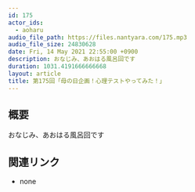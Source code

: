 ```yaml
---
id: 175
actor_ids:
  - aoharu
audio_file_path: https://files.nantyara.com/175.mp3
audio_file_size: 24830628
date: Fri, 14 May 2021 22:55:00 +0900
description: おなじみ、あおはる風呂回です
duration: 1031.4191666666668
layout: article
title: 第175回「母の日企画！心理テストやってみた！」
---
```

## 概要

おなじみ、あおはる風呂回です

## 関連リンク

* none
